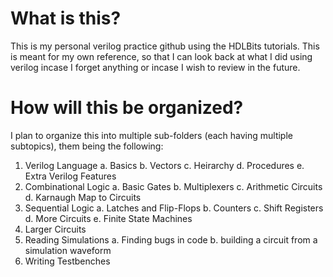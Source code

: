 # What is this?
This is my personal verilog practice github using the HDLBits tutorials. This is meant for my own reference, so that I can look back at what I did using verilog incase I forget anything or incase I wish to review in the future.

# How will this be organized?
I plan to organize this into multiple sub-folders (each having multiple subtopics), them being the following:
1. Verilog Language
    a. Basics
    b. Vectors
    c. Heirarchy
    d. Procedures
    e. Extra Verilog Features
2. Combinational Logic
    a. Basic Gates
    b. Multiplexers
    c. Arithmetic Circuits
    d. Karnaugh Map to Circuits
3. Sequential Logic
    a. Latches and Flip-Flops
    b. Counters
    c. Shift Registers
    d. More Circuits
    e. Finite State Machines
4. Larger Circuits
5. Reading Simulations
    a. Finding bugs in code
    b. building a circuit from a simulation waveform
6. Writing Testbenches
